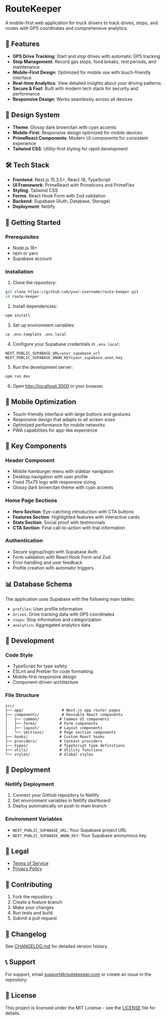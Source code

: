 # RouteKeeper

A mobile-first web application for truck drivers to track drives, stops, and routes with GPS coordinates and comprehensive analytics.

## 🚛 Features

- **GPS Drive Tracking**: Start and stop drives with automatic GPS tracking
- **Stop Management**: Record gas stops, food breaks, rest periods, and maintenance
- **Mobile-First Design**: Optimized for mobile use with touch-friendly interface
- **Real-time Analytics**: View detailed insights about your driving patterns
- **Secure & Fast**: Built with modern tech stack for security and performance
- **Responsive Design**: Works seamlessly across all devices

## 🎨 Design System

- **Theme**: Glossy dark brown/tan with cyan accents
- **Mobile-First**: Responsive design optimized for mobile devices
- **PrimeReact Components**: Modern UI components for consistent experience
- **Tailwind CSS**: Utility-first styling for rapid development

## 🛠 Tech Stack

- **Frontend**: Next.js 15.3.5+, React 18, TypeScript
- **UI Framework**: PrimeReact with PrimeIcons and PrimeFlex
- **Styling**: Tailwind CSS
- **Forms**: React Hook Form with Zod validation
- **Backend**: Supabase (Auth, Database, Storage)
- **Deployment**: Netlify

## 🚀 Getting Started

### Prerequisites

- Node.js 18+
- npm or yarn
- Supabase account

### Installation

1. Clone the repository:

```bash
git clone https://github.com/your-username/route-keeper.git
cd route-keeper
```

2. Install dependencies:

```bash
npm install
```

3. Set up environment variables:

```bash
cp .env.template .env.local
```

4. Configure your Supabase credentials in `.env.local`:

```env
NEXT_PUBLIC_SUPABASE_URL=your_supabase_url
NEXT_PUBLIC_SUPABASE_ANON_KEY=your_supabase_anon_key
```

5. Run the development server:

```bash
npm run dev
```

6. Open [http://localhost:3000](http://localhost:3000) in your browser.

## 📱 Mobile Optimization

- Touch-friendly interface with large buttons and gestures
- Responsive design that adapts to all screen sizes
- Optimized performance for mobile networks
- PWA capabilities for app-like experience

## 🎯 Key Components

### Header Component

- Mobile hamburger menu with sidebar navigation
- Desktop navigation with user profile
- Fixed 75x75 logo with responsive sizing
- Glossy dark brown/tan theme with cyan accents

### Home Page Sections

- **Hero Section**: Eye-catching introduction with CTA buttons
- **Features Section**: Highlighted features with interactive cards
- **Stats Section**: Social proof with testimonials
- **CTA Section**: Final call-to-action with trial information

### Authentication

- Secure signup/login with Supabase Auth
- Form validation with React Hook Form and Zod
- Error handling and user feedback
- Profile creation with automatic triggers

## 📊 Database Schema

The application uses Supabase with the following main tables:

- `profiles`: User profile information
- `drives`: Drive tracking data with GPS coordinates
- `stops`: Stop information and categorization
- `analytics`: Aggregated analytics data

## 🔧 Development

### Code Style

- TypeScript for type safety
- ESLint and Prettier for code formatting
- Mobile-first responsive design
- Component-driven architecture

### File Structure

```
src/
├── app/                 # Next.js app router pages
├── components/          # Reusable React components
│   ├── common/         # Common UI components
│   ├── forms/          # Form components
│   ├── layout/         # Layout components
│   └── sections/       # Page section components
├── hooks/              # Custom React hooks
├── providers/          # Context providers
├── types/              # TypeScript type definitions
├── utils/              # Utility functions
└── styles/             # Global styles
```

## 🚀 Deployment

### Netlify Deployment

1. Connect your GitHub repository to Netlify
2. Set environment variables in Netlify dashboard
3. Deploy automatically on push to main branch

### Environment Variables

- `NEXT_PUBLIC_SUPABASE_URL`: Your Supabase project URL
- `NEXT_PUBLIC_SUPABASE_ANON_KEY`: Your Supabase anonymous key

## 📄 Legal

- [Terms of Service](/terms)
- [Privacy Policy](/privacy)

## 🤝 Contributing

1. Fork the repository
2. Create a feature branch
3. Make your changes
4. Run tests and build
5. Submit a pull request

## 📝 Changelog

See [CHANGELOG.md](CHANGELOG.md) for detailed version history.

## 📞 Support

For support, email support@routekeeper.com or create an issue in the repository.

## 📄 License

This project is licensed under the MIT License - see the [LICENSE](LICENSE) file for details.
